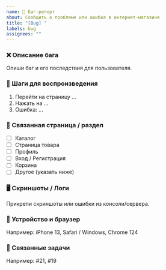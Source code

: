 ```yaml
---
name: 🐛 Баг-репорт
about: Сообщить о проблеме или ошибке в интернет-магазине
title: "[Bug] "
labels: bug
assignees: ""
---
```


### ❌ Описание бага

Опиши баг и его последствия для пользователя.

### 🔄 Шаги для воспроизведения

1. Перейти на страницу ...
2. Нажать на ...
3. Ошибка: ...

### 📄 Связанная страница / раздел

- [ ] Каталог
- [ ] Страница товара
- [ ] Профиль
- [ ] Вход / Регистрация
- [ ] Корзина
- [ ] Другое (указать ниже)

### 🖥️ Скриншоты / Логи

Прикрепи скриншоты или ошибки из консоли/сервера.

### 📱 Устройство и браузер

Например: iPhone 13, Safari / Windows, Chrome 124

### 🔗 Связанные задачи

Например: #21, #19
